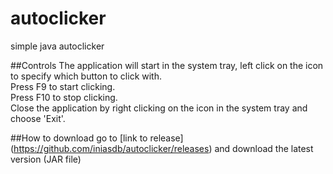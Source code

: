 # autoclicker
simple java autoclicker

##Controls
The application will start in the system tray, left click on the icon to specify which button to click with.<br>
Press F9 to start clicking.<br>
Press F10 to stop clicking.<br>
Close the application by right clicking on the icon in the system tray and choose 'Exit'.

##How to download
go to [link to release] (https://github.com/iniasdb/autoclicker/releases) and download the latest version (JAR file)
